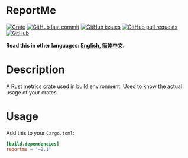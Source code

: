 # ReportMe

[![Crate](https://img.shields.io/crates/v/reportme.svg)](https://crates.io/crates/reportme)
[![GitHub last commit](https://img.shields.io/github/last-commit/xuxiaocheng0201/reportme)](https://github.com/xuxiaocheng0201/reportme/commits/master)
[![GitHub issues](https://img.shields.io/github/issues-raw/xuxiaocheng0201/reportme)](https://github.com/xuxiaocheng0201/reportme/issues)
[![GitHub pull requests](https://img.shields.io/github/issues-pr/xuxiaocheng0201/reportme)](https://github.com/xuxiaocheng0201/reportme/pulls)
[![GitHub](https://img.shields.io/github/license/xuxiaocheng0201/reportme)](https://github.com/xuxiaocheng0201/reportme/blob/master/LICENSE)

**Read this in other languages: [English](README.md), [简体中文](README_zh.md).**

# Description

A Rust metrics crate used in build environment. Used to know the actual usage of your crates.


# Usage

Add this to your `Cargo.toml`:

```toml
[build.dependencies]
reportme = "~0.1"
```
